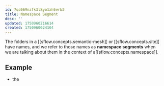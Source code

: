 ```yaml
---
id: 7qo569nzfk3l8yo1ah6erb2
title: Namespace Segment
desc: ''
updated: 1750960216614
created: 1750960024104
---
```


The folders in a [[sflow.concepts.semantic-mesh]] or [[sflow.concepts.site]] have names,
and we refer to those names as **namespace segments** when we are talking about
them in the context of a[[sflow.concepts.namespace]].

## Example

- the

